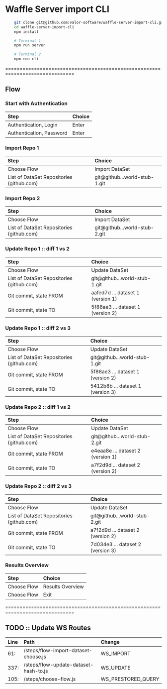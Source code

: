 # Waffle Server import CLI

```bash
    git clone git@github.com:valor-software/waffle-server-import-cli.git
    cd waffle-server-import-cli
    npm install
```

```bash
    # Terminal 1
    npm run server
```

```bash
    # Terminal 2
    npm run cli
```

==============================================================================

## Flow

### Start with Authentication

| Step | Choice |
|:---|:---|
| Authentication, Login       | Enter |
| Authentication, Password    | Enter |

### Import Repo 1

| Step | Choice |
|:---|:---|
| Choose Flow                                   | Import DataSet |
| List of DataSet Repositories (github.com)     | git@github...world-stub-1.git |

### Import Repo 2

| Step | Choice |
|:---|:---|
| Choose Flow                                   | Import DataSet                |
| List of DataSet Repositories (github.com)     | git@github...world-stub-2.git |

### Update Repo 1 :: diff 1 vs 2

| Step | Choice |
|:---|:---|
| Choose Flow                                   | Update DataSet |
| List of DataSet Repositories (github.com)     | git@github...world-stub-1.git |
| Git commit, state FROM                        | aafed7d ... dataset 1 (version 1) |
| Git commit, state TO                          | 5f88ae3 ... dataset 1 (version 2) |

### Update Repo 1 :: diff 2 vs 3

| Step | Choice |
|:---|:---|
| Choose Flow                                   | Update DataSet |
| List of DataSet Repositories (github.com)     | git@github...world-stub-1.git |
| Git commit, state FROM                        | 5f88ae3 ... dataset 1 (version 2) |
| Git commit, state TO                          | 5412b8b ... dataset 1 (version 3) |

### Update Repo 2 :: diff 1 vs 2

| Step | Choice |
|:---|:---|
| Choose Flow                                   | Update DataSet |
| List of DataSet Repositories (github.com)     | git@github...world-stub-2.git |
| Git commit, state FROM                        | e4eaa8e ... dataset 2 (version 1) |
| Git commit, state TO                          | a7f2d9d ... dataset 2 (version 2) |

### Update Repo 2 :: diff 2 vs 3

| Step | Choice |
|:---|:---|
| Choose Flow                                   | Update DataSet |
| List of DataSet Repositories (github.com)     | git@github...world-stub-2.git |
| Git commit, state FROM                        | a7f2d9d ... dataset 2 (version 2) |
| Git commit, state TO                          | 7d034e3 ... dataset 2 (version 3) |

### Results Overview

| Step | Choice |
|:---|:---|
| Choose Flow                                   | Results Overview |
| Choose Flow                                   | Exit |

==============================================================================

## TODO :: Update WS Routes

| Line | Path | Change |
|:---|:---|:---|
| 61:  | /steps/flow-import-dataset-choose.js    | WS_IMPORT |
| 337: | /steps/flow-update-dataset-hash-to.js   | WS_UPDATE |
| 105: | /steps/choose-flow.js                   | WS_PRESTORED_QUERY |
